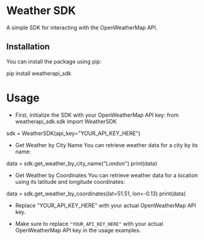 # Weather SDK

A simple SDK for interacting with the OpenWeatherMap API.

## Installation

You can install the package using pip:

pip install weatherapi_sdk


# Usage
* First, initialize the SDK with your OpenWeatherMap API key:
from weatherapi_sdk.sdk import WeatherSDK

sdk = WeatherSDK(api_key="YOUR_API_KEY_HERE")

* Get Weather by City Name
You can retrieve weather data for a city by its name:

data = sdk.get_weather_by_city_name("London")
print(data)


* Get Weather by Coordinates
You can retrieve weather data for a location using its latitude and longitude coordinates:

data = sdk.get_weather_by_coordinates(lat=51.51, lon=-0.13)
print(data)

* Replace "YOUR_API_KEY_HERE" with your actual OpenWeatherMap API key.


* Make sure to replace `"YOUR_API_KEY_HERE"` with your actual OpenWeatherMap API key in the usage examples.